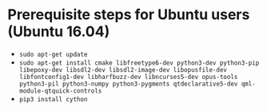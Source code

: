 # Prerequisite steps for Ubuntu users (Ubuntu 16.04)

 - `sudo apt-get update`
 - `sudo apt-get install cmake libfreetype6-dev python3-dev python3-pip libepoxy-dev libsdl2-dev libsdl2-image-dev libopusfile-dev libfontconfig1-dev libharfbuzz-dev libncurses5-dev opus-tools python3-pil python3-numpy python3-pygments qtdeclarative5-dev qml-module-qtquick-controls`
 - `pip3 install cython`
